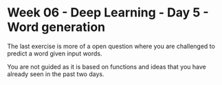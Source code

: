 # Week 06 - Deep Learning - Day 5 - Word generation


The last exercise is more of a open question where you are challenged to predict a word given input words.

You are not guided as it is based on functions and ideas that you have already seen in the past two days.
